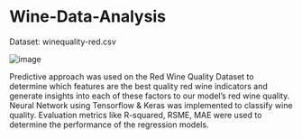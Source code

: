 # Wine-Data-Analysis

Dataset: winequality-red.csv

![image](https://github.com/roshiyer/wine-quality-analysis/assets/77871060/e918b4df-c8fb-467d-9740-fef4b99215e6)


Predictive approach was used on the Red Wine Quality Dataset to determine which features are the best quality red wine indicators and generate insights into each of these factors to our model’s red wine quality. Neural Network using Tensorflow & Keras was implemented to classify wine quality. Evaluation metrics like R-squared, RSME, MAE were used to determine the performance of the regression models.  
